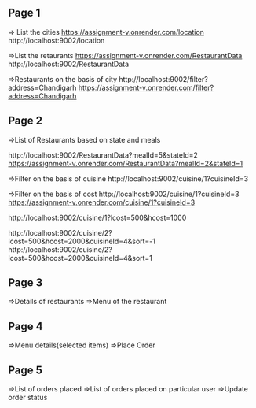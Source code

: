 Page 1
---------
=> List the cities
https://assignment-v.onrender.com/location
http://localhost:9002/location




=>List the retaurants
https://assignment-v.onrender.com/RestaurantData
http://localhost:9002/RestaurantData

=>Restaurants on the basis of city 
http://localhost:9002/filter?address=Chandigarh
https://assignment-v.onrender.com/filter?address=Chandigarh

Page 2
---------
=>List of Restaurants based on state and meals

http://localhost:9002/RestaurantData?mealId=5&stateId=2
https://assignment-v.onrender.com/RestaurantData?mealId=2&stateId=1

=>Filter on the basis of cuisine
http://localhost:9002/cuisine/1?cuisineId=3

=>Filter on the basis of cost
http://localhost:9002/cuisine/1?cuisineId=3
https://assignment-v.onrender.com/cuisine/1?cuisineId=3


http://localhost:9002/cuisine/1?lcost=500&hcost=1000


http://localhost:9002/cuisine/2?lcost=500&hcost=2000&cuisineId=4&sort=-1
http://localhost:9002/cuisine/2?lcost=500&hcost=2000&cuisineId=4&sort=1

Page 3
--------
=>Details of restaurants
=>Menu of the restaurant


Page 4
---------
=>Menu details(selected items)
=>Place Order

Page 5
---------
=>List of orders placed
=>List of orders placed on particular user
=>Update order status



